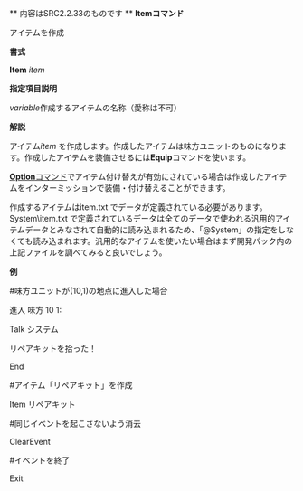 ** 内容はSRC2.2.33のものです **
**Itemコマンド**

アイテムを作成

**書式**

**Item** *item*

**指定項目説明**

*variable*作成するアイテムの名称（愛称は不可）

**解説**

アイテム*item* を作成します。作成したアイテムは味方ユニットのものになります。作成したアイテムを装備させるには**Equip**コマンドを使います。

[**Option**コマンド](Optionコマンド.md)でアイテム付け替えが有効にされている場合は作成したアイテムをインターミッションで装備・付け替えることができます。

作成するアイテムはitem.txt でデータが定義されている必要があります。System\item.txt で定義されているデータは全てのデータで使われる汎用的アイテムデータとみなされて自動的に読み込まれるため、「@System」の指定をしなくても読み込まれます。汎用的なアイテムを使いたい場合はまず開発パック内の上記ファイルを調べてみると良いでしょう。

**例**

#味方ユニットが(10,1)の地点に進入した場合

進入 味方 10 1:

Talk システム

リペアキットを拾った！

End

#アイテム「リペアキット」を作成

Item リペアキット

#同じイベントを起こさないよう消去

ClearEvent

#イベントを終了

Exit
